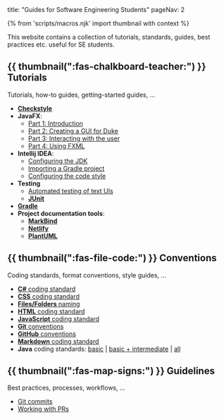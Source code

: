 <frontmatter>
  title: "Guides for Software Engineering Students"
  pageNav: 2
</frontmatter>

{% from 'scripts/macros.njk' import thumbnail with context %}

<div class="lead">

This website contains a collection of tutorials, standards, guides, best practices etc. useful for SE students.
</div>

## {{ thumbnail(":fas-chalkboard-teacher:") }} Tutorials

Tutorials, how-to guides, getting-started guides, ...

* [**Checkstyle**](tutorials/checkstyleTutorial.html)
* **JavaFX**:
  * [Part 1: Introduction](tutorials/javaFxTutorialPart1.html)
  * [Part 2: Creating a GUI for Duke](tutorials/javaFxTutorialPart2.html)
  * [Part 3: Interacting with the user](tutorials/javaFxTutorialPart3.html)
  * [Part 4: Using FXML](tutorials/javaFxTutorialPart4.html)
* **Intellij IDEA**:
  * [Configuring the JDK](tutorials/intellijJdk.html)
  * [Importing a Gradle project](tutorials/intellijImportGradleProject.html)
  * [Configuring the code style](tutorials/intellijCodeStyle.html)
* **Testing**
  * [Automated testing of text UIs](tutorials/textUiTestingTutorial.html)
  * [**JUnit**](tutorials/junitTutorial.html)
* [**Gradle**](tutorials/gradleTutorial.html)
* **Project documentation tools**:
  * [**MarkBind**](tutorials/markbind.html)
  * [**Netlify**](tutorials/netlifyTutorial.html)
  * [**PlantUML**](tutorials/plantUmlTutorial.html)

## {{ thumbnail(":fas-file-code:") }} Conventions

Coding standards, format conventions, style guides, ...

* [**C#** coding standard](conventions/csharp.html)
* [**CSS** coding standard](conventions/css.html)
* [**Files/Folders** naming](conventions/files.html)
* [**HTML** coding standard](conventions/html.html)
* [**JavaScript** coding standard](conventions/javascript.html)
* [**Git** conventions](conventions/git.html)
* [**GitHub** conventions](conventions/github.html)
* [**Markdown** coding standard](conventions/markdown.html)
* **Java** coding standards: [basic](conventions/java/basic.html) | [basic + intermediate](conventions/java/intermediate.html) | [all](conventions/java/index.html)

## {{ thumbnail(":fas-map-signs:") }} Guidelines

Best practices, processes, workflows, ...

* [Git commits](guidelines/commits.html)
* [Working with PRs](guidelines/PRs.html)
